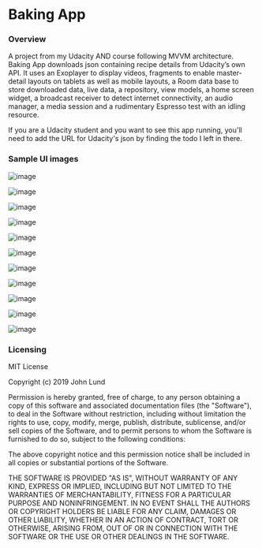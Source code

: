 

# **Baking App**


### **Overview**

A project from my Udacity AND course following MVVM architecture.  Baking App downloads json containing recipe
details from Udacity’s own API. It uses an Exoplayer to display videos, fragments to enable master-detail
layouts on tablets as well as mobile layouts, a Room data base to store downloaded data, live data, a repository,
view models, a home screen widget, a broadcast receiver to detect internet connectivity, an audio manager,
a media session and a rudimentary Espresso test with an idling resource.

If you are a Udacity student and you want to see this app running, you'll need to add the URL for Udacity's json
by finding the todo I left in there.

### **Sample UI images**

![image](https://user-images.githubusercontent.com/36385109/54088851-4bd6d980-435a-11e9-85a0-eb196bc6e479.png)

![image](https://user-images.githubusercontent.com/36385109/54088857-5beeb900-435a-11e9-917f-3197d70c000b.png)

![image](https://user-images.githubusercontent.com/36385109/54088862-6c9f2f00-435a-11e9-9adb-ed44640a8d47.png)

![image](https://user-images.githubusercontent.com/36385109/54088871-7a54b480-435a-11e9-9a13-16f710875541.png)

![image](https://user-images.githubusercontent.com/36385109/54088875-86407680-435a-11e9-8f29-273ed890182c.png)

![image](https://user-images.githubusercontent.com/36385109/54088886-95272900-435a-11e9-80a5-eb46eac42aa8.png)

![image](https://user-images.githubusercontent.com/36385109/54088902-bdaf2300-435a-11e9-8e13-3980fdfc4241.png)

![image](https://user-images.githubusercontent.com/36385109/54088907-d15a8980-435a-11e9-8d80-19b1452b2eaa.png)

![image](https://user-images.githubusercontent.com/36385109/54088912-e0413c00-435a-11e9-9f3f-f431ce776add.png)

![image](https://user-images.githubusercontent.com/36385109/54088920-f3540c00-435a-11e9-9cde-8a96f5f37e83.png)

![image](https://user-images.githubusercontent.com/36385109/54088924-02d35500-435b-11e9-940f-860d2e740b24.png)


### **Licensing**

MIT License

Copyright (c) 2019 John Lund

Permission is hereby granted, free of charge, to any person obtaining a copy
of this software and associated documentation files (the "Software"), to deal
in the Software without restriction, including without limitation the rights
to use, copy, modify, merge, publish, distribute, sublicense, and/or sell
copies of the Software, and to permit persons to whom the Software is
furnished to do so, subject to the following conditions:

The above copyright notice and this permission notice shall be included in all
copies or substantial portions of the Software.

THE SOFTWARE IS PROVIDED "AS IS", WITHOUT WARRANTY OF ANY KIND, EXPRESS OR
IMPLIED, INCLUDING BUT NOT LIMITED TO THE WARRANTIES OF MERCHANTABILITY,
FITNESS FOR A PARTICULAR PURPOSE AND NONINFRINGEMENT. IN NO EVENT SHALL THE
AUTHORS OR COPYRIGHT HOLDERS BE LIABLE FOR ANY CLAIM, DAMAGES OR OTHER
LIABILITY, WHETHER IN AN ACTION OF CONTRACT, TORT OR OTHERWISE, ARISING FROM,
OUT OF OR IN CONNECTION WITH THE SOFTWARE OR THE USE OR OTHER DEALINGS IN THE
SOFTWARE.





